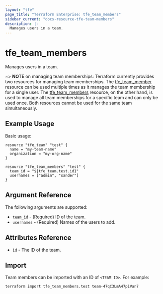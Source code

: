 ```yaml
---
layout: "tfe"
page_title: "Terraform Enterprise: tfe_team_members"
sidebar_current: "docs-resource-tfe-team-members"
description: |-
  Manages users in a team.
---
```


# tfe_team_members

Manages users in a team.

~> **NOTE** on managing team memberships: Terraform currently provides two
resources for managing team memberships. The [tfe_team_member](team_member.html)
resource can be used multiple times as it manages the team membership for a
single user.  The [tfe_team_members](team_members.html) resource, on the other
hand, is used to manage all team memberships for a specific team and can only be
used once. Both resources cannot be used for the same team simultaneously.

## Example Usage

Basic usage:

```hcl
resource "tfe_team" "test" {
  name = "my-team-name"
  organization = "my-org-name"
}

resource "tfe_team_members" "test" {
  team_id = "${tfe_team.test.id}"
  usernames = ["admin", "sander"]
}
```

## Argument Reference

The following arguments are supported:

* `team_id` - (Required) ID of the team.
* `usernames` - (Required) Names of the users to add.

## Attributes Reference

* `id` - The ID of the team.

## Import

Team members can be imported with an ID of `<TEAM ID>`. For example:

```shell
terraform import tfe_team_members.test team-47qC3LmA47piVan7
```
